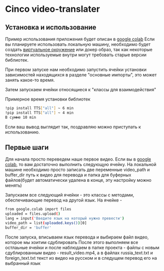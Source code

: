 # Cinco video-translater

## Установка и использование
Пример использования приложения будет описан в [google colab](https://colab.research.google.com/drive/1MDOLKIosg7achXpSlHUdq1_Xu-ut1S1a?usp=sharing) 
Если вы планируете использовать локальную машину, необходимо будет создать [виртуальное окружение](https://pythonchik.ru/okruzhenie-i-pakety/virtualnoe-okruzhenie-python-venv) или докер образ, так как некоторые технологии используемые внутри могут требовать старые версии библиотек.

При первом запуске нам необходимо запустить ячейки установки зависимостей находящихся в разделе "основные импорты", это может занять какое-то время.

Затем запускаем ячейки относящиеся к "классы для взаимодействия"

Примерное время установки библиотек

```sh
!pip install TTS["all"] ~ 6 min
!pip install TTS["all"] ~ 4 min
В сумме 10 min
```

Если ваш вывод выглядит так, поздравляю можно приступать к использованию.

## Первые шаги
Для начала просто переведем наше первое видео.
Если вы в [google colab](https://colab.research.google.com/drive/1MDOLKIosg7achXpSlHUdq1_Xu-ut1S1a?usp=sharing), то вам достаточно выполнить следующую ячейку.
На локальной машине необходимо просто записать две переменные video_path и buffer_dir путь к видео для перевода и папка для буферных файлов(будет автоматически удалена в конце, эту настройку можно менять)

Запускаем все следующий ячейки - это классы с методами, обеспечивающие перевод на другой язык.
На ячейке  - 

```sh
from google.colab import files
uploaded = files.upload()
lang = input('Введите язык на который нужно превести')
video_path = list(uploaded.keys())[0]
buffer_dir = 'buffer'
```
После запуска, вписываем язык перевода и выбираем файл видео, которое мы хоитим сдублировать
После этого выполняем все остлаьные ячейки и после наблюдаем в папке проекта - файлы с новым сдублированным видео - result_video.mp4, а в файлах russia_text.txt и foreign_text.txt текст из видео на русском и в следущем перевод его на выбранный язык
